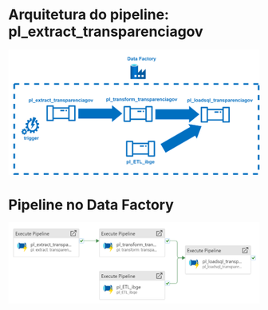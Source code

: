 # Arquitetura do pipeline: pl_extract_transparenciagov

![pl_ETL_transparencia_project](https://raw.githubusercontent.com/hugobaraujo88/orcamentogovfed/main/img/pl_ETL_transparencia_project.drawio.png)

# Pipeline no Data Factory

![pl_ETL_transparencia_project](https://raw.githubusercontent.com/hugobaraujo88/orcamentogovfed/main/img/pl_ETL_transparencia_project.png)
